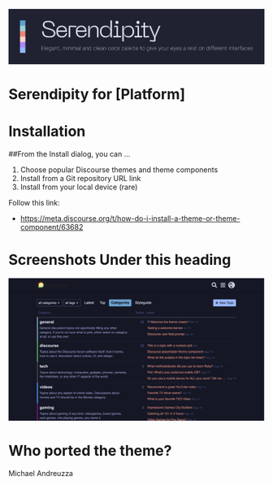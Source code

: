 ![Midnight](https://raw.githubusercontent.com/Serendipity-Theme/assets/main/githubHeader.png)

# Serendipity for [Platform]


# Installation

##From the Install dialog, you can …

1. Choose popular Discourse themes and theme components
2. Install from a Git repository URL link
3. Install from your local device (rare)

Follow this link:
- https://meta.discourse.org/t/how-do-i-install-a-theme-or-theme-component/63682

# Screenshots Under this heading
![Discourse](https://github.com/Serendipity-Theme/discourse/blob/main/discourse.png?raw=true)

# Who ported the theme?
Michael Andreuzza

